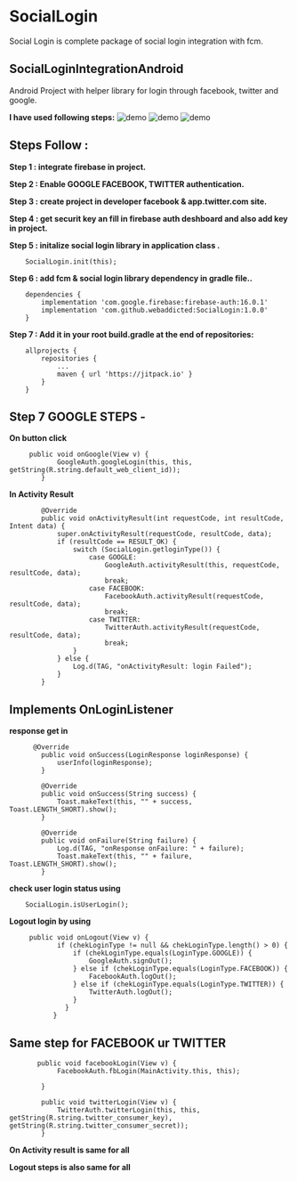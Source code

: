 # SocialLogin
Social Login is complete package of social login integration with fcm.

SocialLoginIntegrationAndroid
-------------------------------

Android Project with helper library for login through facebook, twitter and google.


**I have used following steps:**
![demo](https://github.com/webaddicted/SocialLogin/blob/master/screenshot/login.png)
![demo](https://github.com/webaddicted/SocialLogin/blob/master/screenshot/facebook.png)
![demo](https://github.com/webaddicted/SocialLogin/blob/master/screenshot/home.png)

Steps Follow : 
--------------

**Step 1 : integrate firebase in project.**

**Step 2 : Enable GOOGLE FACEBOOK, TWITTER authentication.**

**Step 3 : create project in developer facebook & app.twitter.com site.**

**Step 4 : get securit key  an fill in firebase auth deshboard and also add key in project.**

**Step 5 : initalize social login library in application class .**

        SocialLogin.init(this);

**Step 6 : add fcm & social login library dependency in gradle file..**

        dependencies {
            implementation 'com.google.firebase:firebase-auth:16.0.1'
            implementation 'com.github.webaddicted:SocialLogin:1.0.0'
        }

**Step 7 : Add it in your root build.gradle at the end of repositories:**

        allprojects {
            repositories {
                ...
                maven { url 'https://jitpack.io' }
            }
        }

Step 7 GOOGLE STEPS -
---------------------

**On button click**

         public void onGoogle(View v) {
                GoogleAuth.googleLogin(this, this, getString(R.string.default_web_client_id));
            }

**In Activity Result**

            @Override
            public void onActivityResult(int requestCode, int resultCode, Intent data) {
                super.onActivityResult(requestCode, resultCode, data);
                if (resultCode == RESULT_OK) {
                    switch (SocialLogin.getloginType()) {
                        case GOOGLE:
                            GoogleAuth.activityResult(this, requestCode, resultCode, data);
                            break;
                        case FACEBOOK:
                            FacebookAuth.activityResult(requestCode, resultCode, data);
                            break;
                        case TWITTER:
                            TwitterAuth.activityResult(requestCode, resultCode, data);
                            break;
                    }
                } else {
                    Log.d(TAG, "onActivityResult: login Failed");
                }
            }

Implements OnLoginListener
--------------------------

**response get in**

          @Override
            public void onSuccess(LoginResponse loginResponse) {
                userInfo(loginResponse);
            }

            @Override
            public void onSuccess(String success) {
                Toast.makeText(this, "" + success, Toast.LENGTH_SHORT).show();
            }

            @Override
            public void onFailure(String failure) {
                Log.d(TAG, "onResponse onFailure: " + failure);
                Toast.makeText(this, "" + failure, Toast.LENGTH_SHORT).show();
            }

**check user login status using**

        SocialLogin.isUserLogin();

**Logout login by using**

         public void onLogout(View v) {
                if (chekLoginType != null && chekLoginType.length() > 0) {
                    if (chekLoginType.equals(LoginType.GOOGLE)) {
                        GoogleAuth.signOut();
                    } else if (chekLoginType.equals(LoginType.FACEBOOK)) {
                        FacebookAuth.logOut();
                    } else if (chekLoginType.equals(LoginType.TWITTER)) {
                        TwitterAuth.logOut();
                    }
                  }
               }

  ## Same step for FACEBOOK ur TWITTER

           public void facebookLogin(View v) {
                FacebookAuth.fbLogin(MainActivity.this, this);

            }

            public void twitterLogin(View v) {
                TwitterAuth.twitterLogin(this, this, getString(R.string.twitter_consumer_key), getString(R.string.twitter_consumer_secret));
            }

**On Activity result is same for all**

**Logout steps is also same for all**

